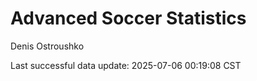 # Advanced Soccer Statistics
Denis Ostroushko

<!-- gfm -->

Last successful data update: 2025-07-06 00:19:08 CST

